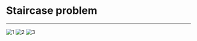# Staircase problem
---------------------------------------------------------------------------------------
![1](https://user-images.githubusercontent.com/42931974/69905795-d676d180-13de-11ea-97c9-c791abffe293.JPG)
![2](https://user-images.githubusercontent.com/42931974/69905796-d70f6800-13de-11ea-99ef-3cff34252f12.JPG)
![3](https://user-images.githubusercontent.com/42931974/69905797-d70f6800-13de-11ea-866f-3769f00131f0.JPG)

